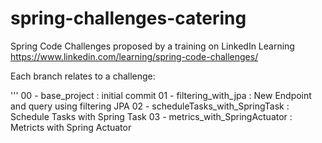 # spring-challenges-catering

Spring Code Challenges proposed by a training on LinkedIn Learning
https://www.linkedin.com/learning/spring-code-challenges/

Each branch relates to a challenge:

'''
00 - base_project : initial commit
01 - filtering_with_jpa : New Endpoint and query using filtering JPA
02 - scheduleTasks_with_SpringTask : Schedule Tasks with Spring Task
03 - metrics_with_SpringActuator : Metricts with Spring Actuator

